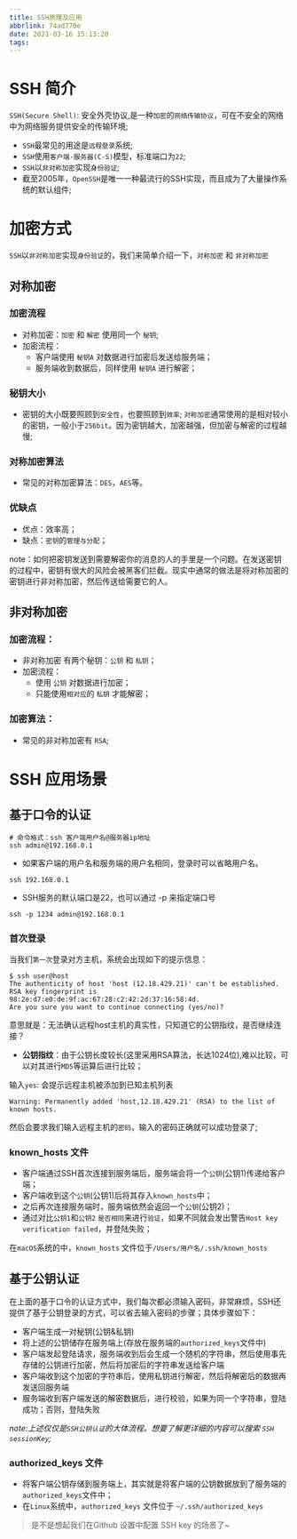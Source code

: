 ```yaml
---
title: SSH原理及应用
abbrlink: 74ad770e
date: 2021-03-16 15:13:20
tags:
---
```



# SSH 简介

`SSH(Secure Shell)`: 安全外壳协议,是一种`加密`的`网络传输协议`，可在不安全的网络中为网络服务提供安全的传输环境;

- `SSH`最常见的用途是`远程登录`系统;
- `SSH`使用`客户端-服务器(C-S)`模型，标准端口为`22`;
- `SSH`以`非对称加密`实现`身份验证`;
- 截至2005年，`OpenSSH`是唯一一种最流行的SSH实现，而且成为了大量操作系统的默认组件;

<!-- more -->


# 加密方式

`SSH`以`非对称加密`实现`身份验证`的，我们来简单介绍一下，`对称加密` 和 `非对称加密`

## 对称加密

### 加密流程
- 对称加密：`加密` 和 `解密` 使用同一个 `秘钥`;
- 加密流程：
    - 客户端使用 `秘钥A` 对数据进行加密后发送给服务端；
    - 服务端收到数据后，同样使用 `秘钥A` 进行解密；

### 秘钥大小
- 密钥的大小既要照顾到`安全性`，也要照顾到`效率`; `对称加密`通常使用的是相对较小的密钥，一般小于`256bit`。因为密钥越大，加密越强，但加密与解密的过程越慢;

### 对称加密算法
- 常见的对称加密算法：`DES`，`AES`等。

### 优缺点
- 优点：效率高；
- 缺点：`密钥`的`管理与分配`；

note：如何把密钥发送到需要解密你的消息的人的手里是一个问题。在发送密钥的过程中，密钥有很大的风险会被黑客们拦截。现实中通常的做法是将对称加密的密钥进行非对称加密，然后传送给需要它的人。


## 非对称加密

### 加密流程：

- 非对称加密 有两个秘钥：`公钥` 和 `私钥`；
- 加密流程：
    - 使用 `公钥` 对数据进行加密；
    - 只能使用`相对应`的 `私钥` 才能解密；

### 加密算法：

- 常见的非对称加密有 `RSA`;

# SSH 应用场景

## 基于口令的认证

```shell
# 命令格式：ssh 客户端用户名@服务器ip地址
ssh admin@192.168.0.1
```

- 如果客户端的用户名和服务端的用户名相同，登录时可以省略用户名。
```shell
ssh 192.168.0.1
```

- SSH服务的默认端口是22，也可以通过 -p 来指定端口号
```shell
ssh -p 1234 admin@192.168.0.1
```

### 首次登录

当我们`第一次`登录对方主机，系统会出现如下的提示信息：
```shell
$ ssh user@host
The authenticity of host 'host (12.18.429.21)' can't be established.
RSA key fingerprint is 98:2e:d7:e0:de:9f:ac:67:28:c2:42:2d:37:16:58:4d.
Are you sure you want to continue connecting (yes/no)?
```
意思就是：无法确认远程host主机的真实性，只知道它的公钥指纹，是否继续连接？

- **公钥指纹**：由于公钥长度较长(这里采用RSA算法，长达1024位),难以比较，可以对其进行`MD5`等运算后进行比较；

输入`yes`: 会提示远程主机被添加到已知主机列表
```
Warning: Permanently added 'host,12.18.429.21' (RSA) to the list of known hosts.
```

然后会要求我们输入远程主机的`密码`，输入的密码正确就可以成功登录了;


### known_hosts 文件

- 客户端通过SSH首次连接到服务端后，服务端会将一个`公钥`(公钥1)传递给客户端；
- 客户端收到这个`公钥`(公钥1)后将其存入`known_hosts`中；
- 之后再次连接服务端时，服务端依然会返回一个`公钥`(公钥2)；
- 通过对比`公钥1`和`公钥2` `是否相同`来进行`验证`，如果不同就会发出警告`Host key verification failed`，并登陆失败；

在`macOS`系统的中，`known_hosts` 文件位于`/Users/用户名/.ssh/known_hosts`



## 基于公钥认证

在上面的基于口令的认证方式中，我们每次都必须输入密码，非常麻烦，SSH还提供了基于公钥登录的方式，可以省去输入密码的步骤；具体步骤如下：


- 客户端生成一对秘钥(公钥&私钥)
- 将上述的公钥储存在服务端上(存放在服务端的`authorized_keys`文件中)
- 客户端发起登陆请求，服务端收到后会生成一个随机的字符串，然后使用事先存储的公钥进行加密，然后将加密后的字符串发送给客户端
- 客户端收到这个加密的字符串后，使用私钥进行解密，然后将解密后的数据再发送回服务端
- 服务端收到客户端发送的解密数据后，进行校验，如果为同一个字符串，登陆成功；否则，登陆失败

*note:上述仅仅是`SSH公钥认证`的大体流程。想要了解更详细的内容可以搜索 `SSH sessionKey`;*

### authorized_keys 文件
- 将客户端公钥存储到服务端上，其实就是将客户端的公钥数据放到了服务端的`authorized_keys`文件中；
- 在`Linux`系统中，`authorized_keys` 文件位于 `~/.ssh/authorized_keys`

> 是不是想起我们在Github 设置中配置 SSH key 的场景了~

